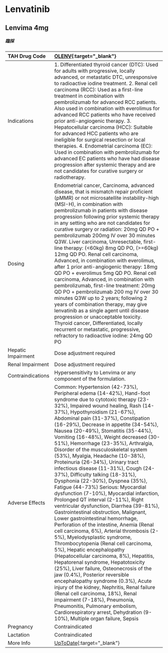# Lenvatinib

## Lenvima 4mg

##### 臨採

| TAH Drug Code      | [OLENV](https://www.tahsda.org.tw/drugs/hissearch.php?drug_code=OLENV){:target="_blank"}                                                                                                                                                                                                                                                                                                                                                                                                                                                                                                                                                                                                                                                                                                                                                                                                                                                                                                                                                                                                                                                                                                                                                                                                                                                                                                                                                                                                  |
|:-------------------|:------------------------------------------------------------------------------------------------------------------------------------------------------------------------------------------------------------------------------------------------------------------------------------------------------------------------------------------------------------------------------------------------------------------------------------------------------------------------------------------------------------------------------------------------------------------------------------------------------------------------------------------------------------------------------------------------------------------------------------------------------------------------------------------------------------------------------------------------------------------------------------------------------------------------------------------------------------------------------------------------------------------------------------------------------------------------------------------------------------------------------------------------------------------------------------------------------------------------------------------------------------------------------------------------------------------------------------------------------------------------------------------------------------------------------------------------------------------------------------------|
| Indications        | 1. Differentiated thyroid cancer (DTC): Used for adults with progressive, locally advanced, or metastatic DTC, unresponsive to radioactive iodine treatment. 2. Renal cell carcinoma (RCC): Used as a first-line treatment in combination with pembrolizumab for advanced RCC patients. Also used in combination with everolimus for advanced RCC patients who have received prior anti-angiogenic therapy. 3. Hepatocellular carcinoma (HCC): Suitable for advanced HCC patients who are ineligible for surgical resection or local therapies. 4. Endometrial carcinoma (EC): Used in combination with pembrolizumab for advanced EC patients who have had disease progression after systemic therapy and are not candidates for curative surgery or radiotherapy.                                                                                                                                                                                                                                                                                                                                                                                                                                                                                                                                                                                                                                                                                                                       |
| Dosing             | Endometrial cancer, Carcinoma, advanced disease, that is mismatch repair proficient (pMMR) or not microsatellite instability-high (MSI-H), in combination with pembrolizumab in patients with disease progression following prior systemic therapy in any setting who are not candidates for curative surgery or radiation: 20mg QD PO + pembrolizumab 200mg IV over 30 minutes Q3W. Liver carcinoma, Unresectable, first-line therapy: (<60kg) 8mg QD PO, (>=60kg) 12mg QD PO. Renal cell carcinoma, Advanced, in combination with everolimus, after 1 prior anti-angiogenic therapy: 18mg QD PO + everolimus 5mg QD PO. Renal cell carcinoma, Advanced, in combination with pembrolizumab, first-line treatment: 20mg QD PO + pembrolizumab 200 mg IV over 30 minutes Q3W up to 2 years; following 2 years of combination therapy, may give lenvatinib as a single agent until disease progression or unacceptable toxicity. Thyroid cancer, Differentiated, locally recurrent or metastatic, progressive, refractory to radioactive iodine: 24mg QD PO                                                                                                                                                                                                                                                                                                                                                                                                                                 |
| Hepatic Impairment | Dose adjustment required                                                                                                                                                                                                                                                                                                                                                                                                                                                                                                                                                                                                                                                                                                                                                                                                                                                                                                                                                                                                                                                                                                                                                                                                                                                                                                                                                                                                                                                                  |
| Renal Impairment   | Dose adjustment required                                                                                                                                                                                                                                                                                                                                                                                                                                                                                                                                                                                                                                                                                                                                                                                                                                                                                                                                                                                                                                                                                                                                                                                                                                                                                                                                                                                                                                                                  |
| Contraindications  | Hypersensitivity to Lenvima or any component of the formulation.                                                                                                                                                                                                                                                                                                                                                                                                                                                                                                                                                                                                                                                                                                                                                                                                                                                                                                                                                                                                                                                                                                                                                                                                                                                                                                                                                                                                                          |
| Adverse Effects    | Common: Hypertension (42-73%), Peripheral edema (14-42%), Hand-foot syndrome due to cytotoxic therapy (23-32%), Impaired wound healing, Rash (14-37%), Hypothyroidism (21-67%), Abdominal pain (31-37%), Constipation (16-29%), Decrease in appetite (34-54%), Nausea (20-49%), Stomatitis (35-44%), Vomiting (16-48%), Weight decreased (30-51%), Hemorrhage (23-35%), Arthralgia, Disorder of the musculoskeletal system (53%), Myalgia, Headache (10-38%), Proteinuria (26-34%), Urinary tract infectious disease (11-31%), Cough (24-37%), Difficulty talking (18-31%), Dysphonia (22-30%), Dyspnea (35%), Fatigue (44-73%) Serious: Myocardial dysfunction (7-10%), Myocardial infarction, Prolonged QT interval (2-11%), Right ventricular dysfunction, Diarrhea (39-81%), Gastrointestinal obstruction, Malignant, Lower gastrointestinal hemorrhage, Perforation of the intestine, Anemia (Renal cell carcinoma, 6%), Arterial thrombosis (2-5%), Myelodysplastic syndrome, Thrombocytopenia (Renal cell carcinoma, 5%), Hepatic encephalopathy (Hepatocellular carcinoma, 8%), Hepatitis, Hepatorenal syndrome, Hepatotoxicity (25%), Liver failure, Osteonecrosis of the jaw (0.4%), Posterior reversible encephalopathy syndrome (0.3%), Acute injury of the kidney, Nephritis, Renal failure (Renal cell carcinoma, 18%), Renal impairment (7-18%), Pneumonia, Pneumonitis, Pulmonary embolism, Cardiorespiratory arrest, Dehydration (9-10%), Multiple organ failure, Sepsis |
| Pregnancy          | Contraindicated                                                                                                                                                                                                                                                                                                                                                                                                                                                                                                                                                                                                                                                                                                                                                                                                                                                                                                                                                                                                                                                                                                                                                                                                                                                                                                                                                                                                                                                                           |
| Lactation          | Contraindicated                                                                                                                                                                                                                                                                                                                                                                                                                                                                                                                                                                                                                                                                                                                                                                                                                                                                                                                                                                                                                                                                                                                                                                                                                                                                                                                                                                                                                                                                           |
| More Info          | [UpToDate](https://www.uptodate.com/contents/lenvatinib-drug-information){:target="_blank"}                                                                                                                                                                                                                                                                                                                                                                                                                                                                                                                                                                                                                                                                                                                                                                                                                                                                                                                                                                                                                                                                                                                                                                                                                                                                                                                                                                                               |

